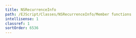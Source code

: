 ```yaml
---
title: NSRecurrenceInfo
path: /EJScript/Classes/NSRecurrenceInfo/Member functions
intellisense: 1
classref: 1
sortOrder: 6536
---
```





